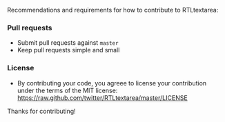 Recommendations and requirements for how to contribute to RTLtextarea:

### Pull requests
- Submit pull requests against `master`
- Keep pull requests simple and small

### License
- By contributing your code, you agreee to license your contribution under the terms of the MIT license: https://raw.github.com/twitter/RTLtextarea/master/LICENSE

Thanks for contributing!
